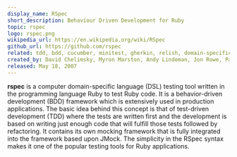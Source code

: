 ```yaml
---
display_name: RSpec
short_description: Behaviour Driven Development for Ruby
topic: rspec
logo: rspec.png
wikipedia_url: https://en.wikipedia.org/wiki/RSpec
github_url: https://github.com/rspec
related: tdd, bdd, cucumber, minitest, gherkin, relish, domain-specific-language, jmock, capybara, ruby
created_by: David Chelimsky, Myron Marston, Andy Lindeman, Jon Rowe, Paul Casaretto, Sam Phippen, Bradley Schaefer, Steven Baker, Dave Astels, Aslak Hellesøy
released: May 18, 2007
---
```

**rspec** is a computer domain-specific language (DSL) testing tool written in the programming language Ruby to test Ruby code.  It is a behavior-driven development (BDD) framework which is extensively used in production applications. The basic idea behind this concept is that of test-driven development (TDD) where the tests are written first and the development is based on writing just enough code that will fulfill those tests followed by refactoring. It contains its own mocking framework that is fully integrated into the framework based upon JMock. The simplicity in the RSpec syntax makes it one of the popular testing tools for Ruby applications.
